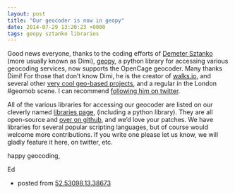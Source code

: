 ```yaml
--- 
layout: post
title: "Our geocoder is now in geopy"
date: 2014-07-29 13:20:23 +0000
tags: geopy sztanko libraries
---
```

Good news everyone, thanks to the coding efforts of [Demeter Sztanko](http://about.me/sztanko) (more usually known as Dimi), [geopy](https://github.com/geopy/geopy), a python library for accessing various geocoding services, now supports the OpenCage geocoder. Many thanks Dimi! For those that don’t know Dimi, he is the creator of [walks.io](http://walks.io/), and several other [very cool geo-based projects](http://sztanko.github.io/solsticestreets/), and a regular in the London #geomob scene. I can recommend [following him on twitter](https://twitter.com/sztanko). 

All of the various libraries for accessing our geocoder are listed on our cleverly named [libraries page](http://geocoder.opencagedata.com/code.html), (including a python library). They are all open-source and [over on github](https://github.com/lokku), and we’d love your patches. We have libraries for several popular scripting languages, but of course would welcome more contributions. If you write one please let us know, we will gladly feature it here, on twitter, etc.

happy geocoding,

Ed 

- posted from [52.53098,13.38673](http://www.openstreetmap.org/?mlat=52.53098&mlon=13.38673#map=18/52.53098/13.38673)